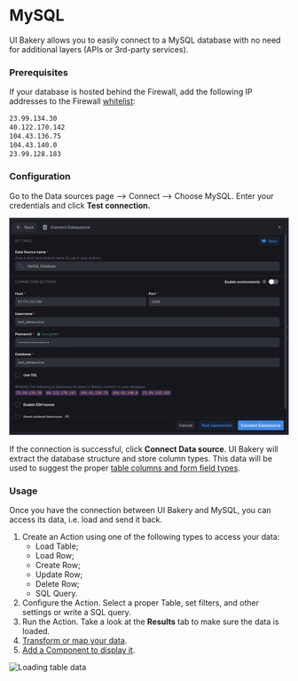 # MySQL

UI Bakery allows you to easily connect to a MySQL database with no need for additional layers (APIs or 3rd-party services).

### Prerequisites

If your database is hosted behind the Firewall, add the following IP addresses to the Firewall [whitelist](https://docs.uibakery.io/data-sources/data-sources#whitelisting-ips):

```
23.99.134.30
40.122.170.142
104.43.136.75
104.43.140.0
23.99.128.183
```

### Configuration

Go to the Data sources page –> Connect –> Choose MySQL. Enter your credentials and click **Test connection.**

![Adding MySQL as a Data source](<../../.gitbook/assets/Screenshot 2022-04-25 at 16.39.28.png>)

If the connection is successful, click **Connect Data source**. UI Bakery will extract the database structure and store column types. This data will be used to suggest the proper [table columns and form field types](../../basics/field-types-and-types-recognition.md).

### Usage

Once you have the connection between UI Bakery and MySQL, you can access its data, i.e. load and send it back.

1. Create an Action using one of the following types to access your data:
   * Load Table;
   * Load Row;
   * Create Row;
   * Update Row;
   * Delete Row;
   * SQL Query.
2. Configure the Action. Select a proper Table, set filters, and other settings or write a SQL query.
3. Run the Action. Take a look at the **Results** tab to make sure the data is loaded.
4. [Transform or map your data](../../basics/mapping-and-transforming-data.md#transforming-any-previous-step-result).
5. [Add a Component to display it](../../basics/working-with-components.md#connecting-to-data).

![Loading table data](../../.gitbook/assets/msqlOpt.gif)
